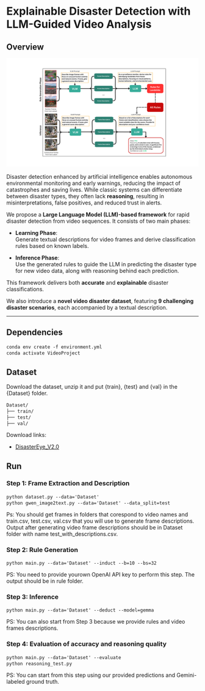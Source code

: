 # Explainable Disaster Detection with LLM-Guided Video Analysis

## Overview

![Pipeline](Pipline.png)

Disaster detection enhanced by artificial intelligence enables autonomous environmental monitoring and early warnings, reducing the impact of catastrophes and saving lives. While classic systems can differentiate between disaster types, they often lack **reasoning**, resulting in misinterpretations, false positives, and reduced trust in alerts.

We propose a **Large Language Model (LLM)-based framework** for rapid disaster detection from video sequences. It consists of two main phases:

- **Learning Phase**:  
  Generate textual descriptions for video frames and derive classification rules based on known labels.

- **Inference Phase**:  
  Use the generated rules to guide the LLM in predicting the disaster type for new video data, along with reasoning behind each prediction.

This framework delivers both **accurate** and **explainable** disaster classifications.

We also introduce a **novel video disaster dataset**, featuring **9 challenging disaster scenarios**, each accompanied by a textual description.

---
## Dependencies

```
conda env create -f environment.yml
conda activate VideoProject

```

## Dataset
Download the dataset, unzip it and put {train}, {test} and {val} in the {Dataset} folder.

```
Dataset/
├── train/
├── test/
├── val/

```

Download links: 
* [DisasterEye_V2.0](https://drive.google.com/file/d/1RlhlaDadr_4AcLW5xOAg0-r43n79btYL/view?usp=sharing)


## Run

### Step 1: Frame Extraction and Description
```
python dataset.py --data='Dataset'
python gwen_image2text.py --data='Dataset' --data_split=test
```
Ps: You should get frames in folders that corespond to video names and train.csv, test.csv, val.csv that you will use to generate frame descriptions. Output after generating video frame descriptions should be in Dataset folder with name test_with_descriptions.csv. 

### Step 2: Rule Generation
```
python main.py --data='Dataset' --induct --b=10 --bs=32
```
PS: You need to provide yourown OpenAI API key to perform this step. The output should be in rule folder.

### Step 3: Inference
```
python main.py --data='Dataset' --deduct --model=gemma
```
PS: You can also start from Step 3 because we provide rules and video frames descriptions.

### Step 4: Evaluation of accuracy and reasoning quality
```
python main.py --data='Dataset' --evaluate
python reasoning_test.py
```
PS: You can start from this step using our provided predictions and Gemini-labeled ground truth.
